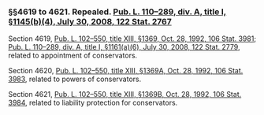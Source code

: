 ### §§4619 to 4621. Repealed. [Pub. L. 110–289, div. A, title I, §1145(b)(4), July 30, 2008, 122 Stat. 2767](/statviewer.htm?volume=122&page=2767) ###

Section 4619, [Pub. L. 102–550, title XIII, §1369, Oct. 28, 1992, 106 Stat. 3981](/statviewer.htm?volume=106&page=3981); [Pub. L. 110–289, div. A, title I, §1161(a)(6), July 30, 2008, 122 Stat. 2779](/statviewer.htm?volume=122&page=2779), related to appointment of conservators.

Section 4620, [Pub. L. 102–550, title XIII, §1369A, Oct. 28, 1992, 106 Stat. 3983](/statviewer.htm?volume=106&page=3983), related to powers of conservators.

Section 4621, [Pub. L. 102–550, title XIII, §1369B, Oct. 28, 1992, 106 Stat. 3984](/statviewer.htm?volume=106&page=3984), related to liability protection for conservators.